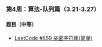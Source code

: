### 第4周：算法-队列篇（3.21-3.27）

#### 题目（中等）

- [LeetCode #859 亲密字符串(简单)](https://leetcode-cn.com/problems/buddy-strings/)

